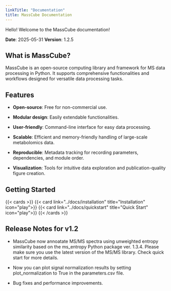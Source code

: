 ```yaml
---
linkTitle: "Documentation"
title: MassCube Documentation
---
```


Hello! Welcome to the MassCube documentation!

**Date**: 2025-05-31 **Version**: 1.2.5

<!--more-->

## What is MassCube?

MassCube is an open-source computing library and framework for MS data processing in Python. It supports comprehensive functionalities and workflows designed for versatile data processing tasks.

## Features

- **Open-source**: Free for non-commercial use.

- **Modular design**: Easily extendable functionalities.

- **User-friendly**: Command-line interface for easy data processing.

- **Scalable**: Efficient and memory-friendly handling of large-scale metabolomics data.

- **Reproducible**: Metadata tracking for recording parameters, dependencies, and module order.

- **Visualization**: Tools for intuitive data exploration and publication-quality figure creation.

## Getting Started

{{< cards >}}
{{< card link="../docs/installation" title="Installation" icon="play">}}
{{< card link="../docs/quickstart" title="Quick Start" icon="play">}}
{{< /cards >}}

## Release Notes for v1.2

- MassCube now annoatate MS/MS spectra using unweighted entropy similarity based on the ms_entropy Python package ver. 1.3.4. Please make sure you use the latest version of the MS/MS library. Check quick start for more details.

- Now you can plot signal normalization results by setting plot_normalization to True in the parameters.csv file.

- Bug fixes and performance improvements.
